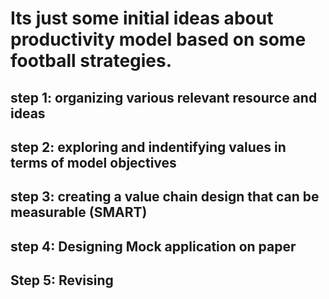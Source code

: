# Its just some initial ideas about productivity model based on some football strategies.
## step 1: organizing various relevant resource and ideas 
## step 2: exploring and indentifying values in terms of model objectives 
## step 3: creating a value chain design that can be measurable (SMART)
## step 4: Designing Mock application on paper
## Step 5: Revising 
